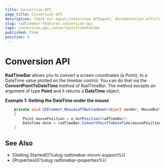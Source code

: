 ```yaml
---
title: Conversion API
page_title: Conversion API
description: Check our &quot;Conversion API&quot; documentation article for the RadTimeBar {{ site.framework_name }} control.
slug: radtimebar-features-conversion-api
tags: conversion,api,convertpointtodatetime
published: True
position: 8
---
```


# Conversion API 

__RadTimeBar__ allows you to convert a screen coordinates (a Point), to a DateTime value plotted on the timebar control. You can do that via the __ConvertPointToDateTime__ method of RadTimeBar. The method excepts an argument of type __Point__ and it returns a __DateTime__ object.

__Example 1: Getting the DateTime under the mouse__ 
```C#
	private void UIElement_MouseLeftButtonDown(object sender, MouseButtonEventArgs e)
	{
		Point mousePosition = e.GetPosition(radTimeBar);
		DateTime date = radTimeBar.ConvertPointToDateTime(mousePosition);
	}
```

## See Also
 * [Getting Started]({%slug radtimebar-mvvm-support%})
 * [Properties]({%slug radtimebar-properties%})
